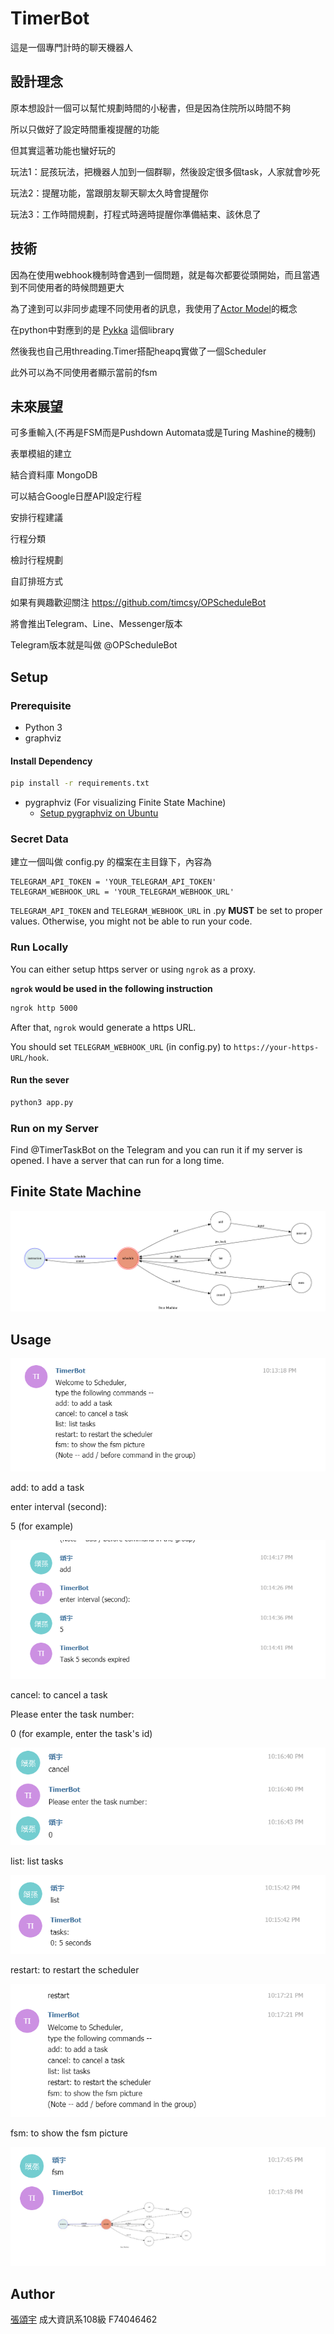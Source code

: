 # TimerBot
這是一個專門計時的聊天機器人

## 設計理念
原本想設計一個可以幫忙規劃時間的小秘書，但是因為住院所以時間不夠

所以只做好了設定時間重複提醒的功能

但其實這著功能也蠻好玩的

玩法1：屁孩玩法，把機器人加到一個群聊，然後設定很多個task，人家就會吵死

玩法2：提醒功能，當跟朋友聊天聊太久時會提醒你

玩法3：工作時間規劃，打程式時適時提醒你準備結束、該休息了

## 技術
因為在使用webhook機制時會遇到一個問題，就是每次都要從頭開始，而且當遇到不同使用者的時候問題更大

為了達到可以非同步處理不同使用者的訊息，我使用了[Actor Model](https://en.wikipedia.org/wiki/Actor_model)的概念

在python中對應到的是 [Pykka](https://www.pykka.org/en/latest/) 這個library

然後我也自己用threading.Timer搭配heapq實做了一個Scheduler

此外可以為不同使用者顯示當前的fsm

## 未來展望
可多重輸入(不再是FSM而是Pushdown Automata或是Turing Mashine的機制)

表單模組的建立

結合資料庫 MongoDB

可以結合Google日歷API設定行程

安排行程建議

行程分類

檢討行程規劃

自訂排班方式

如果有興趣歡迎關注 https://github.com/timcsy/OPScheduleBot

將會推出Telegram、Line、Messenger版本

Telegram版本就是叫做 @OPScheduleBot

## Setup

### Prerequisite
* Python 3
* graphviz

#### Install Dependency
```sh
pip install -r requirements.txt
```

* pygraphviz (For visualizing Finite State Machine)
    * [Setup pygraphviz on Ubuntu](http://www.jianshu.com/p/a3da7ecc5303)

### Secret Data
建立一個叫做 config.py 的檔案在主目錄下，內容為
```
TELEGRAM_API_TOKEN = 'YOUR_TELEGRAM_API_TOKEN'
TELEGRAM_WEBHOOK_URL = 'YOUR_TELEGRAM_WEBHOOK_URL'
```	
`TELEGRAM_API_TOKEN` and `TELEGRAM_WEBHOOK_URL` in .py **MUST** be set to proper values.
Otherwise, you might not be able to run your code.

### Run Locally
You can either setup https server or using `ngrok` as a proxy.

**`ngrok` would be used in the following instruction**

```sh
ngrok http 5000
```

After that, `ngrok` would generate a https URL.

You should set `TELEGRAM_WEBHOOK_URL` (in config.py) to `https://your-https-URL/hook`.

#### Run the sever
```sh
python3 app.py
```

### Run on my Server

Find @TimerTaskBot on the Telegram and you can run it if my server is opened. I have a server that can run for a long time.

## Finite State Machine
![fsm](./img/fsm.png)

## Usage
![](./images/2018-01-03-22-13-53.png)

add: to add a task

enter interval (second):

5 (for example)

![](./images/2018-01-03-22-15-10.png)

cancel: to cancel a task

Please enter the task number:

0 (for example, enter the task's id)

![](./images/2018-01-03-22-17-14.png)

list: list tasks

![](./images/2018-01-03-22-16-09.png)


restart: to restart the scheduler

![](./images/2018-01-03-22-17-36.png)

fsm: to show the fsm picture

![](./images/2018-01-03-22-18-00.png)

## Author
[張頌宇](https://github.com/timcsy)
成大資訊系108級 F74046462
